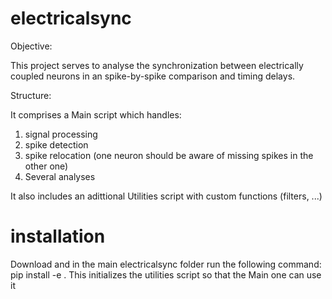 # electricalsync

Objective:

This project serves to analyse the synchronization between electrically coupled neurons in an spike-by-spike comparison and timing delays.


Structure:

It comprises a Main script which handles:
  1. signal processing
  2. spike detection
  3. spike relocation (one neuron should be aware of missing spikes in the other one)
  4. Several analyses

It also includes an adittional Utilities script with custom functions (filters, ...)

# installation

Download and in the main electricalsync folder run the following command: pip install -e .
This initializes the utilities script so that the Main one can use it
